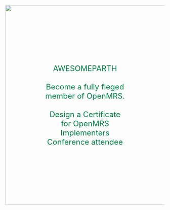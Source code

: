 <html>
<head>
<title></title>
<style>
img{
/*margin-top:100px;*/
margin-right:300px;
height:630px;
width:1350px;
}
.container {
  position: relative;
  text-align: center;
  color: white;
}
.centered {
  position: absolute;
  top: 50%;
  left: 50%;
  transform: translate(-50%, -50%);
  color:#008246;
  text-size:20;
}
</style>
</head>
<body>
<center>
<div class="container">
  <img src="C:\Users\student\Desktop\images.jpg">
  <div class="centered"><font size="5">AWESOMEPARTH<br><br>Become a fully fleged member of OpenMRS.<br><br>Design a Certificate for OpenMRS Implementers Conference attendee</div>
</div></font>
</center>
</body>
</html>
